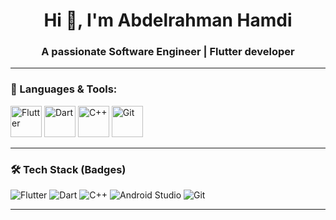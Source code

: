 <h1 align="center">Hi 👋, I'm Abdelrahman Hamdi </h1>
<h3 align="center">A passionate Software Engineer | Flutter developer </h3>

---

### 🚀 Languages & Tools:
<p align="left">
  <img src="https://upload.wikimedia.org/wikipedia/commons/1/17/Google-flutter-logo.png" alt="Flutter" width="50" height="50"/>
  <img src="https://upload.wikimedia.org/wikipedia/commons/7/7e/Dart-logo.png" alt="Dart" width="50" height="50"/>
  <img src="https://upload.wikimedia.org/wikipedia/commons/1/18/C_Programming_Language.svg" alt="C++" width="50" height="50"/>
  <img src="https://git-scm.com/images/logos/downloads/Git-Icon-1788C.png" alt="Git" width="50" height="50"/>
</p>

---

### 🛠️ Tech Stack (Badges)
![Flutter](https://img.shields.io/badge/Flutter-%2302569B.svg?style=for-the-badge&logo=flutter&logoColor=white)
![Dart](https://img.shields.io/badge/Dart-%230175C2.svg?style=for-the-badge&logo=dart&logoColor=white)
![C++](https://img.shields.io/badge/C++-00599C.svg?style=for-the-badge&logo=c%2b%2b&logoColor=white)
![Android Studio](https://img.shields.io/badge/Android%20Studio-3DDC84.svg?style=for-the-badge&logo=android-studio&logoColor=white)
![Git](https://img.shields.io/badge/Git-F05033.svg?style=for-the-badge&logo=git&logoColor=white)

---
